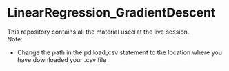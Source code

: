 # LinearRegression_GradientDescent

This repository contains all the material used at the live session.<br>
Note:<br>
* Change the path in the pd.load_csv statement to the location where you have downloaded your .csv file

